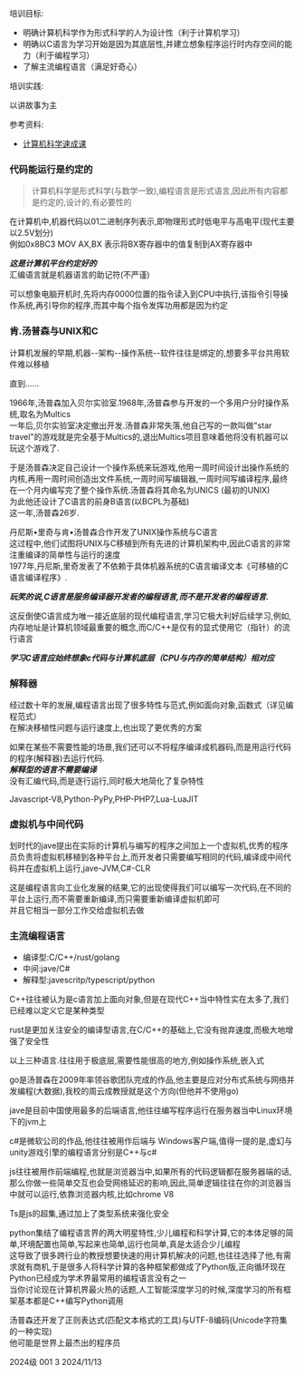 培训目标:

- 明确计算机科学作为形式科学的人为设计性（利于计算机学习）
- 明确以C语言为学习开始是因为其底层性,并建立想象程序运行时内存空间的能力（利于编程学习）
- 了解主流编程语言（满足好奇心）

培训实践:

以讲故事为主
   
参考资料:

- [计算机科学速成课](https://www.bilibili.com/video/BV1EW411u7th/)

### 代码能运行是约定的

> 计算机科学是形式科学(与数学一致),编程语言是形式语言,因此所有内容都是约定的,设计的,有必要性的

在计算机中,机器代码以01二进制序列表示,即物理形式时低电平与高电平(现代主要以2.5V划分)  
例如0x8BC3 MOV AX,BX 表示将BX寄存器中的值复制到AX寄存器中  

***这是计算机平台约定好的***  
汇编语言就是机器语言的助记符(不严谨)

可以想象电脑开机时,先将内存0000位置的指令读入到CPU中执行,该指令引导操作系统,再引导你的程序,而其中每个指令发挥功用都是因为约定

### 肯.汤普森与UNIX和C

计算机发展的早期,机器--架构--操作系统--软件往往是绑定的,想要多平台共用软件难以移植

直到......

1966年,汤普森加入贝尔实验室.1968年,汤普森参与开发的一个多用户分时操作系统,取名为Multics  
一年后,贝尔实验室决定撤出开发.汤普森非常失落,他自己写的一款叫做"star travel"的游戏就是完全基于Multics的,退出Multics项目意味着他将没有机器可以玩这个游戏了.

于是汤普森决定自己设计一个操作系统来玩游戏,他用一周时间设计出操作系统的内核,再用一周时间创造出文件系统,一周时间写编辑器,一周时间写编译程序,最终在一个月内编写完了整个操作系统.汤普森将其命名为UNICS (最初的UNIX)  
为此他还设计了C语言的前身B语言(以BCPL为基础)  
这一年,汤普森26岁.

丹尼斯•里奇与肯•汤普森合作开发了UNIX操作系统与C语言  
这过程中,他们试图将UNIX与C移植到所有先进的计算机架构中,因此C语言的非常注重编译的简单性与运行的速度  
1977年,丹尼斯,里奇发表了不依赖于具体机器系统的C语言编译文本《可移植的C语言编译程序》.

***玩笑的说,C语言是服务编译器开发者的编程语言,而不是开发者的编程语言.***

这反倒使C语言成为唯一接近底层的现代编程语言,学习它极大利好后续学习,例如,内存地址是计算机领域最重要的概念,而C/C++是仅有的显式使用它（指针）的流行语言

***学习C语言应始终想象c代码与计算机底层（CPU与内存的简单结构）相对应***

### 解释器

经过数十年的发展,编程语言出现了很多特性与范式,例如面向对象,函数式（详见编程范式）  
在解决移植性问题与运行速度上,也出现了更优秀的方案

如果在某些不需要性能的场景,我们还可以不将程序编译成机器码,而是用运行代码的程序(解释器)去运行代码.   
***解释型的语言不需要编译***  
没有汇编代码,而是逐行运行,同时极大地简化了复杂特性

Javascript-V8,Python-PyPy,PHP-PHP7,Lua-LuaJIT


### 虚拟机与中间代码

划时代的jave提出在实际的计算机与编写的程序之间加上一个虚拟机,优秀的程序员负责将虚拟机移植到各种平台上,而开发者只需要编写相同的代码,编译成中间代码并在虚拟机上运行,jave-JVM,C#-CLR

这是编程语言向工业化发展的结果,它的出现使得我们可以编写一次代码,在不同的平台上运行,而不需要重新编译,而只需要重新编译虚拟机即可  
并且它相当一部分工作交给虚拟机去做

### 主流编程语言

- 编译型:C/C++/rust/golang
- 中间:jave/C#
- 解释型:javescritp/typescript/python

C++往往被认为是c语言加上面向对象,但是在现代C++当中特性实在太多了,我们已经难以定义它是某种类型

rust是更加关注安全的编译型语言,在C/C++的基础上,它没有抛弃速度,而极大地增强了安全性

以上三种语言.往往用于极底层,需要性能很高的地方,例如操作系统,嵌入式

go是汤普森在2009年率领谷歌团队完成的作品,他主要是应对分布式系统与网络并发编程(大数据),我校的周云成教授就是这个方向(但他并不使用go)

jave是目前中国使用最多的后端语言,他往往编写程序运行在服务器当中Linux环境下的jvm上

c#是微软公司的作品,他往往被用作后端与 Windows客户端,值得一提的是,虚幻与unity游戏引擎的编程语言分别是C++与c#

js往往被用作前端编程,也就是浏览器当中,如果所有的代码逻辑都在服务器端的话,那么你做一些简单交互也会受网络延迟的影响,因此,简单逻辑往往在你的浏览器当中就可以运行,依靠浏览器内核,比如chrome V8

Ts是js的超集,通过加上了类型系统来强化安全

python集结了编程语言界的两大明星特性,少儿编程和科学计算,它的本体足够的简单,环境配置也简单,写起来也简单,运行也简单,真是太适合少儿编程  
这导致了很多跨行业的教授想要快速的用计算机解决的问题,也往往选择了他,有需求就有商机,于是很多人将科学计算的各种框架都做成了Python版,正向循环现在Python已经成为学术界最常用的编程语言没有之一   
当你讨论现在计算机界最火热的话题,人工智能深度学习的时候,深度学习的所有框架基本都是C++编写Python调用

汤普森还开发了正则表达式(匹配文本格式的工具)与UTF-8编码(Unicode字符集的一种实现)  
他可能是世界上最杰出的程序员

2024级 001 3 2024/11/13